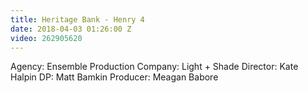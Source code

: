 ```yaml
---
title: Heritage Bank - Henry 4
date: 2018-04-03 01:26:00 Z
video: 262905620
---
```


Agency: Ensemble
Production Company: Light + Shade
Director: Kate Halpin
DP: Matt Bamkin 
Producer: Meagan Babore